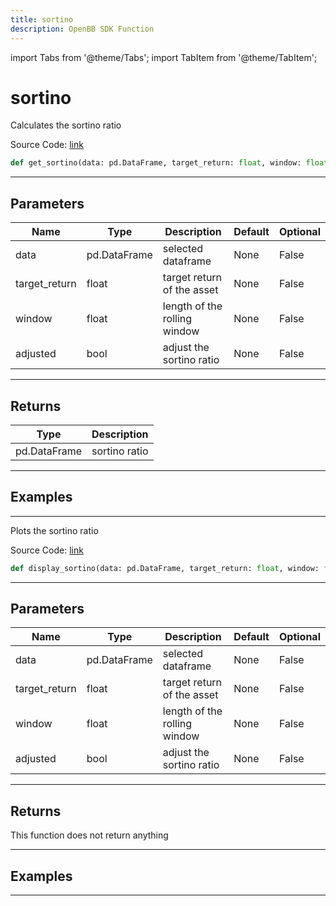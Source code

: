 ```yaml
---
title: sortino
description: OpenBB SDK Function
---
```


import Tabs from '@theme/Tabs';
import TabItem from '@theme/TabItem';

# sortino

<Tabs>
<TabItem value="model" label="Model" default>

Calculates the sortino ratio

Source Code: [link](https://github.com/OpenBB-finance/OpenBBTerminal/tree/main/openbb_terminal/common/quantitative_analysis/qa_model.py#L562)

```python
def get_sortino(data: pd.DataFrame, target_return: float, window: float, adjusted: bool) -> DataFrame
```
---

## Parameters

| Name | Type | Description | Default | Optional |
| ---- | ---- | ----------- | ------- | -------- |
| data | pd.DataFrame | selected dataframe | None | False |
| target_return | float | target return of the asset | None | False |
| window | float | length of the rolling window | None | False |
| adjusted | bool | adjust the sortino ratio | None | False |

---

## Returns

| Type | Description |
| ---- | ----------- |
| pd.DataFrame | sortino ratio |

---

## Examples

---



</TabItem>
<TabItem value="view" label="View">

Plots the sortino ratio

Source Code: [link](https://github.com/OpenBB-finance/OpenBBTerminal/tree/main/openbb_terminal/common/quantitative_analysis/qa_view.py#L1139)

```python
def display_sortino(data: pd.DataFrame, target_return: float, window: float, adjusted: bool) -> None
```
---

## Parameters

| Name | Type | Description | Default | Optional |
| ---- | ---- | ----------- | ------- | -------- |
| data | pd.DataFrame | selected dataframe | None | False |
| target_return | float | target return of the asset | None | False |
| window | float | length of the rolling window | None | False |
| adjusted | bool | adjust the sortino ratio | None | False |

---

## Returns

This function does not return anything

---

## Examples

---



</TabItem>
</Tabs>